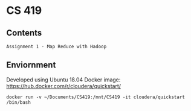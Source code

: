 # CS 419

## Contents
    Assignment 1 - Map Reduce with Hadoop

## Enviornment
Developed using Ubuntu 18.04
Docker image: https://hub.docker.com/r/cloudera/quickstart/


`docker run -v ~/Documents/CS419:/mnt/CS419 -it cloudera/quickstart /bin/bash`

